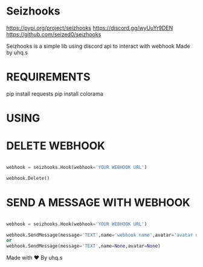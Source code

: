 # Seizhooks
 https://pypi.org/project/seizhooks
 https://discord.gg/wyUuYr9DEN
 https://github.com/seized0/seizhooks

 Seizhooks is a simple lib using discord api to interact with webhook
 Made by uhq.s

# REQUIREMENTS 

pip install requests
pip install colorama

# USING

# DELETE WEBHOOK

```python

webhook = seizhooks.Hook(webhook='YOUR WEBHOOK URL')

webhook.Delete()

```
# SEND A MESSAGE WITH WEBHOOK

```python

webhook = seizhooks.Hook(webhook='YOUR WEBHOOK URL')

webhook.SendMessage(message='TEXT',name='webhook name',avatar='avatar url')
or
webhook.SendMessage(message='TEXT',name=None,avatar=None)


```

Made with ❤️
By uhq.s

